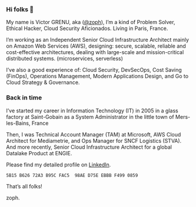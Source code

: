### Hi folks 👋

My name is Victor GRENU, aka ([@zoph](https://twitter.com/zoph)), I’m a kind of Problem Solver, Ethical Hacker, Cloud Security Aficionados. Living in Paris, France.

I’m working as an Independent Senior Cloud Infrastructure Architect mainly on Amazon Web Services (AWS), designing: secure, scalable, reliable and cost-effective architectures, dealing with large-scale and mission-critical distributed systems. (microservices, serverless)

I’ve also a good experience of: Cloud Security, DevSecOps, Cost Saving (FinOps), Operations Management, Modern Applications Design, and Go to Cloud Strategy & Governance.

### Back in time

I’ve started my career in Information Technology (IT) in 2005 in a glass factory at Saint-Gobain as a System Administrator in the little town of Mers-les-Bains, France

Then, I was Technical Account Manager (TAM) at Microsoft, AWS Cloud Architect for Mediametrie, and Ops Manager for SNCF Logistics (STVA). And more recently, Senior Cloud Infrastructure Architect for a global Datalake Product at ENGIE.

Please find my detailed profile on [LinkedIn](https://www.linkedin.com/in/grenuv/).

`5B15 B626 72A3 B95C FAC5  98AE D75E EBBB F499 0859`

That’s all folks!

zoph.
